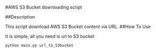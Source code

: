 #AWS S3 Bucket downloading script

##Description

This script download AWS S3 Bucket content via URL.
##How To Use

It is simple, all you need is url to S3 bucket
```bash
python main.py url_to_S3bucket
```

